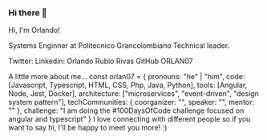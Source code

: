 ### Hi there 👋

Hi, I'm Orlando! 


Systems Enginner at Politecnico Grancolombiano
Technical leader.

Twitter:  Linkedin: Orlando Rubio Rivas GitHub ORLAN07

 A little more about me...
const orlan07 = {
  pronouns: "he" | "him",
  code: [Javascript, Typescript, HTML, CSS, Php, Java, Python],
  tools: [Angular, Node, Jest, Docker],
  architecture: ["microservices", "event-driven", "design system pattern"],
  techCommunities: {
                        coorganizer: "",
                        speaker: "",
                        mentor: ""
                      },
 challenge: "I am doing the #100DaysOfCode challenge focused on angular and typescript"
}
 I love connecting with different people so if you want to say hi, I'll be happy to meet you more! :)

<!--
**ORLAN07/ORLAN07** is a ✨ _special_ ✨ repository because its `README.md` (this file) appears on your GitHub profile.

Here are some ideas to get you started:

- 🔭 I’m currently working on ...
- 🌱 I’m currently learning ...
- 👯 I’m looking to collaborate on ...
- 🤔 I’m looking for help with ...
- 💬 Ask me about ...
- 📫 How to reach me: ...
- 😄 Pronouns: ...
- ⚡ Fun fact: ...
-->

